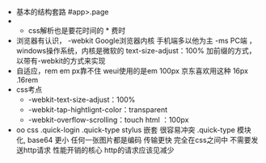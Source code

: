 - 基本的结构套路
  #app>.page
- * css解析也是要花时间的 * 费时
- 浏览器有认识，
-webkit Google浏览器内核 手机端多以他为主
-ms PC端 ，windows操作系统，内核是微软的
text-size-adjust：100%
加前缀的方式，以带有-webkit的方式来实现
- 自适应，rem em      px靠不住
weui使用的是em
100px 京东喜欢用这种
16px  .16rem
- css考点
    -  -webkit-text-size-adjust：100%
    - -webkit-tap-hightlignt-color：transparent
    - -webkit-overflow-scrolling：touch
    html ：100px
-  oo css
    .quick-login .quick-type
    stylus 嵌套
    很容易冲突
    .quick-type
    模块化,
    base64
    更小 任何一张图片都是编码
    传输更快
    完全在css之间中
    不需要发送http请求
    性能开销的核心
    http的请求应该见减少




